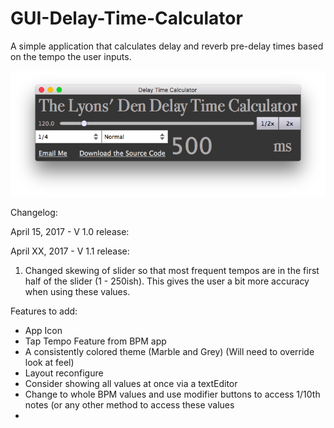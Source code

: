 # GUI-Delay-Time-Calculator
A simple application that calculates delay and reverb pre-delay times based on the tempo the user inputs.

![alt tag](https://github.com/JosephTLyons/GUI-Delay-Time-Calculator/blob/master/Delay%20Time%20Calculator%20GUI.png)

Changelog:

April 15, 2017 - V 1.0 release:

April XX, 2017 - V 1.1 release:
1. Changed skewing of slider so that most frequent tempos are in the first half of the slider (1 - 250ish).  This gives the user a bit more accuracy when using these values.

Features to add:

* App Icon
* Tap Tempo Feature from BPM app
* A consistently colored theme (Marble and Grey) (Will need to override look at feel)
* Layout reconfigure
* Consider showing all values at once via a textEditor
* Change to whole BPM values and use modifier buttons to access 1/10th notes (or any other method to access these values
*  
